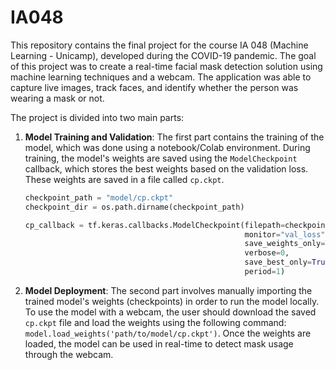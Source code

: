 # IA048

This repository contains the final project for the course IA 048 (Machine Learning - Unicamp), developed during the COVID-19 pandemic. The goal of this project was to create a real-time facial mask detection solution using machine learning techniques and a webcam. The application was able to capture live images, track faces, and identify whether the person was wearing a mask or not.

The project is divided into two main parts:
1. **Model Training and Validation**: The first part contains the training of the model, which was done using a notebook/Colab environment. During training, the model's weights are saved using the `ModelCheckpoint` callback, which stores the best weights based on the validation loss. These weights are saved in a file called `cp.ckpt`.

   ```python
   checkpoint_path = "model/cp.ckpt"
   checkpoint_dir = os.path.dirname(checkpoint_path)

   cp_callback = tf.keras.callbacks.ModelCheckpoint(filepath=checkpoint_path,
                                                    monitor="val_loss",
                                                    save_weights_only=True,
                                                    verbose=0,
                                                    save_best_only=True,
                                                    period=1)
   ```
2. **Model Deployment**: The second part involves manually importing the trained model's weights (checkpoints) in order to run the model locally. To use the model with a webcam, the user should download the saved `cp.ckpt` file and load the weights using the following command: `model.load_weights('path/to/model/cp.ckpt')`. Once the weights are loaded, the model can be used in real-time to detect mask usage through the webcam.
